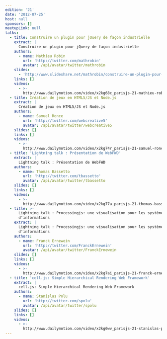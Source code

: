 ```yaml
---
edition: '21'
date: '2012-07-25'
host: null
sponsors: []
meetupLink: null
talks:
  - title: Construire un plugin pour jQuery de façon industrielle
    extract: |
      Construire un plugin pour jQuery de façon industrielle
    authors:
      - name: Mathieu Robin
        url: 'http://twitter.com/mathrobin'
        avatar: /api/avatar/twitter/mathrobin
    slides:
      - 'http://www.slideshare.net/mathrobin/construire-un-plugin-pour-jquery-15'
    links: []
    videos:
      - >-
        http://www.dailymotion.com/video/x2kg68c_parisjs-21-mathieu-robin-construire-un-plugin-pour-jquery-de-facon-industrielle_webcam
  - title: Création de jeux en HTML5/JS et Node.js
    extract: |
      Création de jeux en HTML5/JS et Node.js
    authors:
      - name: Samuel Ronce
        url: 'http://twitter.com/webcreative5'
        avatar: /api/avatar/twitter/webcreative5
    slides: []
    links: []
    videos:
      - >-
        http://www.dailymotion.com/video/x2kg74r_parisjs-21-samuel-ronce-creation-de-jeux-en-html5-js-et-node-js_webcam
  - title: 'Lightning talk : Présentation de WebFWD'
    extract: |
      Lightning talk : Présentation de WebFWD
    authors:
      - name: Thomas Bassetto
        url: 'http://twitter.com/tbassetto'
        avatar: /api/avatar/twitter/tbassetto
    slides: []
    links: []
    videos:
      - >-
        http://www.dailymotion.com/video/x2kg77a_parisjs-21-thomas-bassetto-presentation-de-webfwd_webcam
  - title: >-
      Lightning talk : Processingjs: une visualisation pour les systèmes
      d'informations
    extract: |
      Lightning talk : Processingjs: une visualisation pour les systèmes
      d'informations
    authors:
      - name: Franck Ernewein
        url: 'http://twitter.com/FranckErnewein'
        avatar: /api/avatar/twitter/FranckErnewein
    slides: []
    links: []
    videos:
      - >-
        http://www.dailymotion.com/video/x2kg7ai_parisjs-21-franck-ernewein-processingjs-une-visualisation-pour-les-systemes-d-informations_webcam
  - title: 'cell.js: Simple Hierarchical Rendering Web Framework'
    extract: |
      cell.js: Simple Hierarchical Rendering Web Framework
    authors:
      - name: Stanislas Polu
        url: 'http://twitter.com/spolu'
        avatar: /api/avatar/twitter/spolu
    slides: []
    links: []
    videos:
      - >-
        http://www.dailymotion.com/video/x2kg6wv_parisjs-21-stanislas-polu-cell-js-simple-hierarchical-rendering-web-framework_webcam
---
```

